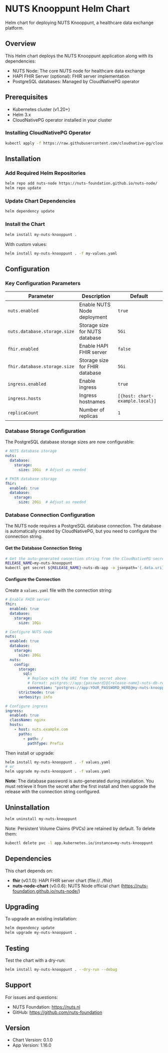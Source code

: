 # NUTS Knooppunt Helm Chart

Helm chart for deploying NUTS Knooppunt, a healthcare data exchange platform.

## Overview

This Helm chart deploys the NUTS Knooppunt application along with its dependencies:
- NUTS Node: The core NUTS node for healthcare data exchange
- HAPI FHIR Server (optional): FHIR server implementation
- PostgreSQL databases: Managed by CloudNativePG operator

## Prerequisites

- Kubernetes cluster (v1.20+)
- Helm 3.x
- CloudNativePG operator installed in your cluster

### Installing CloudNativePG Operator

```bash
kubectl apply -f https://raw.githubusercontent.com/cloudnative-pg/cloudnative-pg/release-1.22/releases/cnpg-1.22.0.yaml
```

## Installation

### Add Required Helm Repositories

```bash
helm repo add nuts-node https://nuts-foundation.github.io/nuts-node/
helm repo update
```

### Update Chart Dependencies

```bash
helm dependency update
```

### Install the Chart

```bash
helm install my-nuts-knooppunt .
```

With custom values:

```bash
helm install my-nuts-knooppunt . -f my-values.yaml
```

## Configuration

### Key Configuration Parameters

| Parameter | Description | Default |
|-----------|-------------|---------|
| `nuts.enabled` | Enable NUTS Node deployment | `true` |
| `nuts.database.storage.size` | Storage size for NUTS database | `5Gi` |
| `fhir.enabled` | Enable HAPI FHIR server | `false` |
| `fhir.database.storage.size` | Storage size for FHIR database | `5Gi` |
| `ingress.enabled` | Enable ingress | `true` |
| `ingress.hosts` | Ingress hostnames | `[{host: chart-example.local}]` |
| `replicaCount` | Number of replicas | `1` |

### Database Storage Configuration

The PostgreSQL database storage sizes are now configurable:

```yaml
# NUTS database storage
nuts:
  database:
    storage:
      size: 10Gi  # Adjust as needed

# FHIR database storage
fhir:
  enabled: true
  database:
    storage:
      size: 20Gi  # Adjust as needed
```

### Database Connection Configuration

The NUTS node requires a PostgreSQL database connection. The database is automatically created by CloudNativePG, but you need to configure the connection string.

#### Get the Database Connection String

```bash
# Get the auto-generated connection string from the CloudNativePG secret
RELEASE_NAME=my-nuts-knooppunt
kubectl get secret ${RELEASE_NAME}-nuts-db-app -o jsonpath='{.data.uri}' | base64 -d
```

#### Configure the Connection

Create a `values.yaml` file with the connection string:

```yaml
# Enable FHIR server
fhir:
  enabled: true
  database:
    storage:
      size: 10Gi

# Configure NUTS node
nuts:
  enabled: true
  database:
    storage:
      size: 10Gi
  nuts:
    config:
      storage:
        sql:
          # Replace with the URI from the secret above
          # Format: postgres://app:{password}@{release-name}-nuts-db-rw:5432/app
          connection: "postgres://app:YOUR_PASSWORD_HERE@my-nuts-knooppunt-nuts-db-rw:5432/app"
      strictmode: true
      verbosity: info

# Configure ingress
ingress:
  enabled: true
  className: nginx
  hosts:
    - host: nuts.example.com
      paths:
        - path: /
          pathType: Prefix
```

Then install or upgrade:

```bash
helm install my-nuts-knooppunt . -f values.yaml
# or
helm upgrade my-nuts-knooppunt . -f values.yaml
```

**Note**: The database password is auto-generated during installation. You must retrieve it from the secret after the first install and then upgrade the release with the connection string configured.

## Uninstallation

```bash
helm uninstall my-nuts-knooppunt
```

Note: Persistent Volume Claims (PVCs) are retained by default. To delete them:

```bash
kubectl delete pvc -l app.kubernetes.io/instance=my-nuts-knooppunt
```

## Dependencies

This chart depends on:

- **fhir** (v0.1.0): HAPI FHIR server chart (file://../fhir)
- **nuts-node-chart** (v0.0.6): NUTS Node official chart (https://nuts-foundation.github.io/nuts-node/)

## Upgrading

To upgrade an existing installation:

```bash
helm dependency update
helm upgrade my-nuts-knooppunt .
```

## Testing

Test the chart with a dry-run:

```bash
helm install my-nuts-knooppunt . --dry-run --debug
```

## Support

For issues and questions:
- NUTS Foundation: https://nuts.nl
- GitHub: https://github.com/nuts-foundation

## Version

- Chart Version: 0.1.0
- App Version: 1.16.0

